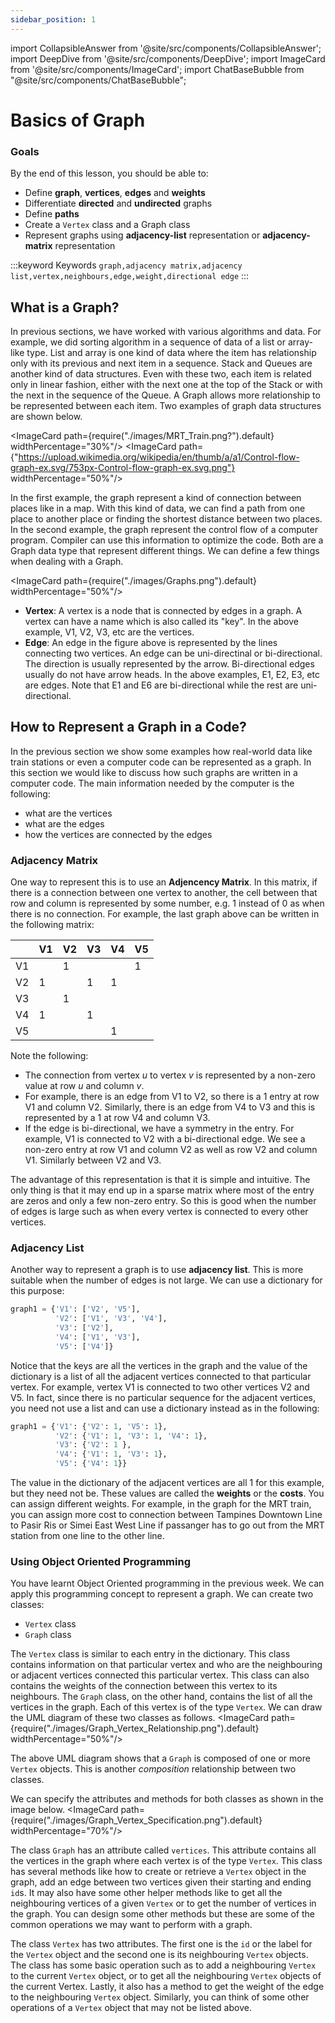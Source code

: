 ```yaml
---
sidebar_position: 1
---
```


import CollapsibleAnswer from '@site/src/components/CollapsibleAnswer';
import DeepDive from '@site/src/components/DeepDive';
import ImageCard from '@site/src/components/ImageCard';
import ChatBaseBubble from "@site/src/components/ChatBaseBubble";

# Basics of Graph

<ChatBaseBubble/>

### Goals

By the end of this lesson, you should be able to:

- Define **graph**, **vertices**, **edges** and **weights**
- Differentiate **directed** and **undirected** graphs
- Define **paths**
- Create a `Vertex` class and a Graph class
- Represent graphs using **adjacency-list** representation or **adjacency-matrix** representation

:::keyword Keywords
`graph,adjacency matrix,adjacency list,vertex,neighbours,edge,weight,directional edge`
:::

## What is a Graph?

In previous sections, we have worked with various algorithms and data. For example, we did sorting algorithm in a sequence of data of a list or array-like type. List and array is one kind of data where the item has relationship only with its previous and next item in a sequence. Stack and Queues are another kind of data structures. Even with these two, each item is related only in linear fashion, either with the next one at the top of the Stack or with the next in the sequence of the Queue. A Graph allows more relationship to be represented between each item. Two examples of graph data structures are shown below.

<ImageCard path={require("./images/MRT_Train.png?").default} widthPercentage="30%"/>
<ImageCard path={"https://upload.wikimedia.org/wikipedia/en/thumb/a/a1/Control-flow-graph-ex.svg/753px-Control-flow-graph-ex.svg.png"} widthPercentage="50%"/>

In the first example, the graph represent a kind of connection between places like in a map. With this kind of data, we can find a path from one place to another place or finding the shortest distance between two places. In the second example, the graph represent the control flow of a computer program. Compiler can use this information to optimize the code. Both are a Graph data type that represent different things. We can define a few things when dealing with a Graph.

<ImageCard path={require("./images/Graphs.png").default} widthPercentage="50%"/>

- **Vertex**: A vertex is a node that is connected by edges in a graph. A vertex can have a name which is also called its "key". In the above example, V1, V2, V3, etc are the vertices.
- **Edge**: An edge in the figure above is represented by the lines connecting two vertices. An edge can be uni-directinal or bi-directional. The direction is usually represented by the arrow. Bi-directional edges usually do not have arrow heads. In the above examples, E1, E2, E3, etc are edges. Note that E1 and E6 are bi-directional while the rest are uni-directional.

## How to Represent a Graph in a Code?

In the previous section we show some examples how real-world data like train stations or even a computer code can be represented as a graph. In this section we would like to discuss how such graphs are written in a computer code. The main information needed by the computer is the following:

- what are the vertices
- what are the edges
- how the vertices are connected by the edges

### Adjacency Matrix

One way to represent this is to use an **Adjencency Matrix**. In this matrix, if there is a connection between one vertex to another, the cell between that row and column is represented by some number, e.g. 1 instead of 0 as when there is no connection. For example, the last graph above can be written in the following matrix:

|     | V1  | V2  | V3  | V4  | V5  |
| --- | --- | --- | --- | --- | --- |
| V1  |     | 1   |     |     | 1   |
| V2  | 1   |     | 1   | 1   |     |
| V3  |     | 1   |     |     |     |
| V4  | 1   |     | 1   |     |     |
| V5  |     |     |     | 1   |     |

Note the following:

- The connection from vertex _u_ to vertex _v_ is represented by a non-zero value at row _u_ and column _v_.
- For example, there is an edge from V1 to V2, so there is a 1 entry at row V1 and column V2. Similarly, there is an edge from V4 to V3 and this is represented by a 1 at row V4 and column V3.
- If the edge is bi-directional, we have a symmetry in the entry. For example, V1 is connected to V2 with a bi-directional edge. We see a non-zero entry at row V1 and column V2 as well as row V2 and column V1. Similarly between V2 and V3.

The advantage of this representation is that it is simple and intuitive. The only thing is that it may end up in a sparse matrix where most of the entry are zeros and only a few non-zero entry. So this is good when the number of edges is large such as when every vertex is connected to every other vertices.

### Adjacency List

Another way to represent a graph is to use **adjacency list**. This is more suitable when the number of edges is not large. We can use a dictionary for this purpose:

```python
graph1 = {'V1': ['V2', 'V5'],
          'V2': ['V1', 'V3', 'V4'],
          'V3': ['V2'],
          'V4': ['V1', 'V3'],
          'V5': ['V4']}
```

Notice that the keys are all the vertices in the graph and the value of the dictionary is a list of all the adjacent vertices connected to that particular vertex. For example, vertex V1 is connected to two other vertices V2 and V5. In fact, since there is no particular sequence for the adjacent vertices, you need not use a list and can use a dictionary instead as in the following:

```python
graph1 = {'V1': {'V2': 1, 'V5': 1},
          'V2': {'V1': 1, 'V3': 1, 'V4': 1},
          'V3': {'V2': 1 },
          'V4': {'V1': 1, 'V3': 1},
          'V5': {'V4': 1}}
```

The value in the dictionary of the adjacent vertices are all 1 for this example, but they need not be. These values are called the **weights** or the **costs**. You can assign different weights. For example, in the graph for the MRT train, you can assign more cost to connection between Tampines Downtown Line to Pasir Ris or Simei East West Line if passanger has to go out from the MRT station from one line to the other line.

### Using Object Oriented Programming

You have learnt Object Oriented programming in the previous week. We can apply this programming concept to represent a graph. We can create two classes:

- `Vertex` class
- `Graph` class

The `Vertex` class is similar to each entry in the dictionary. This class contains information on that particular vertex and who are the neighbouring or adjacent vertices connected this particular vertex. This class can also contains the weights of the connection between this vertex to its neighbours. The `Graph` class, on the other hand, contains the list of all the vertices in the graph. Each of this vertex is of the type `Vertex`. We can draw the UML diagram of these two classes as follows.
<ImageCard path={require("./images/Graph_Vertex_Relationship.png").default} widthPercentage="50%"/>

The above UML diagram shows that a `Graph` is composed of one or more `Vertex` objects. This is another _composition_ relationship between two classes.

We can specify the attributes and methods for both classes as shown in the image below.
<ImageCard path={require("./images/Graph_Vertex_Specification.png").default} widthPercentage="70%"/>

The class `Graph` has an attribute called `vertices`. This attribute contains all the vertices in the graph where each vertex is of the type `Vertex`. This class has several methods like how to create or retrieve a `Vertex` object in the graph, add an edge between two vertices given their starting and ending `id`s. It may also have some other helper methods like to get all the neighbouring vertices of a given `Vertex` or to get the number of vertices in the graph. You can design some other methods but these are some of the common operations we may want to perform with a graph.

The class `Vertex` has two attributes. The first one is the `id` or the label for the `Vertex` object and the second one is its neighbouring `Vertex` objects. The class has some basic operation such as to add a neighbouring `Vertex` to the current `Vertex` object, or to get all the neighbouring `Vertex` objects of the current Vertex. Lastly, it also has a method to get the weight of the edge to the neighbouring `Vertex` object. Similarly, you can think of some other operations of a `Vertex` object that may not be listed above.

